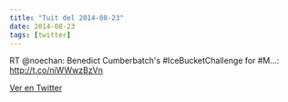 ```yaml
---
title: "Tuit del 2014-08-23"
date: 2014-08-23
tags: [twitter]
---
```


RT @noechan: Benedict Cumberbatch's #IceBucketChallenge for #M…: http://t.co/niWWwzBzVn



[Ver en Twitter](https://twitter.com/i/web/status/503080194639683584)
